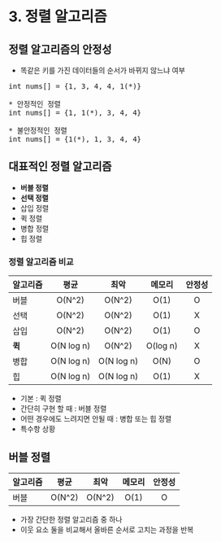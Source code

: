 # 3. 정렬 알고리즘

## 정렬 알고리즘의 안정성
- 똑같은 키를 가진 데이터들의 순서가 바뀌지 않느냐 여부
<pre>
int nums[] = {1, 3, 4, 4, 1(*)}

* 안정적인 정렬
int nums[] = {1, 1(*), 3, 4, 4}

* 불안정적인 정렬
int nums[] = {1(*), 1, 3, 4, 4}
</pre>

## 대표적인 정렬 알고리즘
- **버블 정렬**
- **선택 정렬**
- 삽입 정렬
- 퀵 정렬
- 병합 정렬
- 힙 정렬

### 정렬 알고리즘 비교
|알고리즘|평균|최악|메모리|안정성|
|:-------|:---:|:---:|:-----:|:-----:|
|버블|O(N^2)|O(N^2)|O(1)|O|
|선택|O(N^2)|O(N^2)|O(1)|X|
|삽입|O(N^2)|O(N^2)|O(1)|O|
|**퀵**|O(N log n)|O(N^2)|O(log n)|X|
|병합|O(N log n)|O(N log n)|O(N)|O|
|힙|O(N log n)|O(N log n)|O(1)|X|

- 기본 : 퀵 정렬
- 간단히 구현 할 때 : 버블 정렬
- 어떤 경우에도 느려지면 안될 때 : 병합 또는 힙 정렬
- 특수항 상황

## 버블 정렬
|알고리즘|평균|최악|메모리|안정성|
|:-------|:---:|:---:|:-----:|:-----:|
|버블|O(N^2)|O(N^2)|O(1)|O|
- 가장 간단한 정렬 알고리즘 중 하나
- 이웃 요소 둘을 비교해서 올바른 순서로 고치는 과정을 반복
